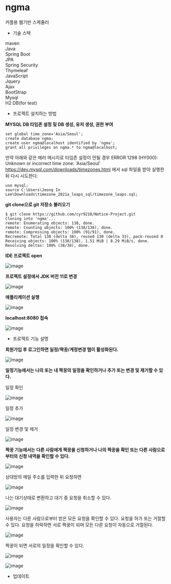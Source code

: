 # ngma
커플용 웹기반 스케쥴러

- 기술 스택  

maven  
Java  
Spring Boot  
JPA  
Spring Security   
Thymeleaf  
JavaScript  
Jquery  
Ajax  
BootStrap  
Mysql  
H2 DB(for test)  

- 프로젝트 설치하는 방법

**MYSQL DB 타임존 설정 및 DB 생성, 유저 생성, 권한 부여**
```
set global time_zone='Asia/Seoul';
create database ngma;
create user ngma@localhost identified by 'ngma';
grant all privileges on ngma.* to ngma@localhost;
```

만약 아래와 같은 에러 메시지로 타임존 설정이 안될 경우
ERROR 1298 (HY000): Unknown or incorrect time zone: 'Asia/Seoul'
https://dev.mysql.com/downloads/timezones.html 에서 sql 파일을 받아 실행한 뒤 다시 시도한다.
```
use mysql;
source C:\Users\Jeong In Lee\Downloads\timezone_2021a_leaps_sql/timezone_leaps.sql;
```

**git clone으로 git 저장소 불러오기**
```
$ git clone https://github.com/cyr9210/Notice-Project.git
Cloning into 'ngma'...
remote: Enumerating objects: 138, done.
remote: Counting objects: 100% (138/138), done.
remote: Compressing objects: 100% (91/91), done.
Recremote: Total 138 (delta 38), reused 130 (delta 33), pack-reused 0
Receiving objects: 100% (138/138), 1.51 MiB | 8.29 MiB/s, done.
Resolving deltas: 100% (38/38), done.
```

**IDE 프로젝트 open**

![image](https://user-images.githubusercontent.com/52302236/111488763-e1dd4000-877c-11eb-8215-8dc78db83471.png)

**프로젝트 설정에서 JDK 버전 11로 변경**

![image](https://user-images.githubusercontent.com/52302236/111489094-32549d80-877d-11eb-945c-a06ee168eeca.png)

**애플리케이션 실행**

![image](https://user-images.githubusercontent.com/52302236/111489375-6760f000-877d-11eb-8a69-3b29f6246ca1.png)

**localhost:8080 접속**

![image](https://user-images.githubusercontent.com/52302236/111489605-a000c980-877d-11eb-91e9-1f02abe06d4f.png)

- 프로젝트 기능 설명

**회원가입 후 로그인하면 일정/짝꿍/계정변경 탭이 활성화된다.**

![image](https://user-images.githubusercontent.com/52302236/111489727-bb6bd480-877d-11eb-8985-31f38b366f33.png)

**일정기능에서는 나의 또는 내 짝꿍의 일정을 확인하거나 추가 또는 변경 및 제거할 수 있다.**

일정 확인

![image](https://user-images.githubusercontent.com/52302236/111492610-27e7d300-8780-11eb-8866-9644960a2b50.png)

일정 추가

![image](https://user-images.githubusercontent.com/52302236/111494013-7184ed80-8781-11eb-9317-0f7316126a6a.png)

일정 변경 및 제거

![image](https://user-images.githubusercontent.com/52302236/111493812-41d5e580-8781-11eb-889d-86d4b38dbe07.png)


**짝꿍 기능에서는 다른 사람에게 짝꿍을 신청하거나 나의 짝꿍을 확인 또는 다른 사람으로 부터의 신청 내역을 확인할 수 있다.**

![image](https://user-images.githubusercontent.com/52302236/111494185-9bd6ab00-8781-11eb-8a54-e7b35355b096.png)

상대방의 메일 주소를 입력한 뒤 요청하면 

![image](https://user-images.githubusercontent.com/52302236/111494236-a729d680-8781-11eb-8916-a844c6ed6a19.png)

나는 대기상태로 변환하고 대기 중 요청을 취소할 수 있다.

![image](https://user-images.githubusercontent.com/52302236/111494421-c9235900-8781-11eb-923d-c6dca37f8cd1.png)

사용자는 다른 사람으로부터 받은 모든 요청을 확인할 수 있다. 요청을 허가 또는 거절할 수 있다. 
요청을 허락하면 서로 짝꿍이 되며 모든 다른 요청이 자동으로 거절된다.

![image](https://user-images.githubusercontent.com/52302236/111494581-f07a2600-8781-11eb-9fa2-916db43d5630.png)

짝꿍이 되면 서로의 일정을 확인할 수 있다.

![image](https://user-images.githubusercontent.com/52302236/111494733-11427b80-8782-11eb-91b6-adfba99b2645.png)

![image](https://user-images.githubusercontent.com/52302236/111494792-1e5f6a80-8782-11eb-8911-236f219b12ec.png)

- 업데이트

